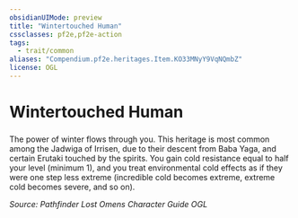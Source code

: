 ```yaml
---
obsidianUIMode: preview
title: "Wintertouched Human"
cssclasses: pf2e,pf2e-action
tags:
  - trait/common
aliases: "Compendium.pf2e.heritages.Item.KO33MNyY9VqNQmbZ"
license: OGL
---
```

# Wintertouched Human

### 






The power of winter flows through you. This heritage is most common among the Jadwiga of Irrisen, due to their descent from Baba Yaga, and certain Erutaki touched by the spirits. You gain cold resistance equal to half your level (minimum 1), and you treat environmental cold effects as if they were one step less extreme (incredible cold becomes extreme, extreme cold becomes severe, and so on).

*Source: Pathfinder Lost Omens Character Guide*
*OGL*